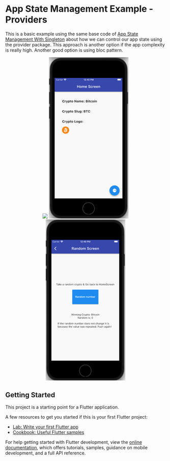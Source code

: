 # App State Management Example - Providers

This is a basic example using the same base code of [App State Management With Singleton](https://github.com/miguelfagundez/StateManagementWithSingleton) about how we can control our app state using the provider package. This approach is another option if the app complexity is really high. Another good option is using bloc pattern.

<p align = "center">
<img src="/images/example.gif" width="250"> <img src="/images/screen01.png" width="250"> <img src="/images/screen02.png" width="250">
</p>

## Getting Started

This project is a starting point for a Flutter application.

A few resources to get you started if this is your first Flutter project:

- [Lab: Write your first Flutter app](https://docs.flutter.dev/get-started/codelab)
- [Cookbook: Useful Flutter samples](https://docs.flutter.dev/cookbook)

For help getting started with Flutter development, view the
[online documentation](https://docs.flutter.dev/), which offers tutorials,
samples, guidance on mobile development, and a full API reference.
